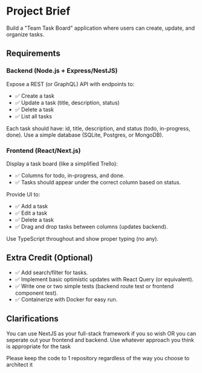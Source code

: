 # Project Brief

Build a "Team Task Board" application where users can create, update, and organize tasks.

## Requirements

### Backend (Node.js + Express/NestJS)

Expose a REST (or GraphQL) API with endpoints to:

-   ✅ Create a task
-   ✅ Update a task (title, description, status)
-   ✅ Delete a task
-   ✅ List all tasks

Each task should have: id, title, description, and status (todo, in-progress, done).
Use a simple database (SQLite, Postgres, or MongoDB).

### Frontend (React/Next.js)

Display a task board (like a simplified Trello):

-   ✅ Columns for todo, in-progress, and done.
-   ✅ Tasks should appear under the correct column based on status.

Provide UI to:

-   ✅ Add a task
-   ✅ Edit a task
-   ✅ Delete a task
-   ✅ Drag and drop tasks between columns (updates backend).

Use TypeScript throughout and show proper typing (no any).

## Extra Credit (Optional)

-   ✅ Add search/filter for tasks.
-   ✅ Implement basic optimistic updates with React Query (or equivalent).
-   ✅ Write one or two simple tests (backend route test or frontend component test).
-   ✅ Containerize with Docker for easy run.

## Clarifications

You can use NextJS as your full-stack framework if you so wish OR you can seperate out your frontend and backend.
Use whatever approach you think is appropriate for the task

Please keep the code to 1 repository regardless of the way you choose to architect it
